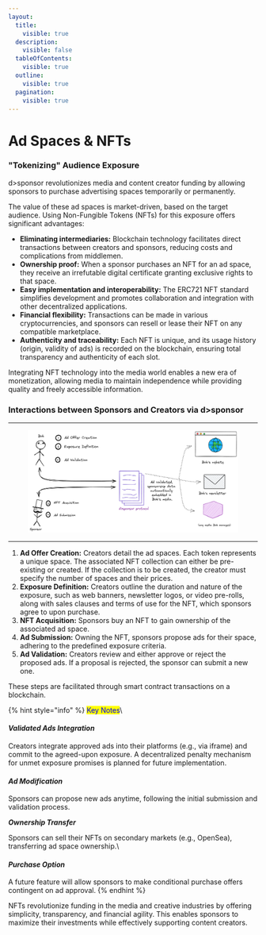 ```yaml
---
layout:
  title:
    visible: true
  description:
    visible: false
  tableOfContents:
    visible: true
  outline:
    visible: true
  pagination:
    visible: true
---
```


# Ad Spaces & NFTs

### "Tokenizing" Audience Exposure

d>sponsor revolutionizes media and content creator funding by allowing sponsors to purchase advertising spaces temporarily or permanently.

The value of these ad spaces is market-driven, based on the target audience. Using Non-Fungible Tokens (NFTs) for this exposure offers significant advantages:

* **Eliminating intermediaries:** Blockchain technology facilitates direct transactions between creators and sponsors, reducing costs and complications from middlemen.
* **Ownership proof:** When a sponsor purchases an NFT for an ad space, they receive an irrefutable digital certificate granting exclusive rights to that space.
* **Easy implementation and interoperability:** The ERC721 NFT standard simplifies development and promotes collaboration and integration with other decentralized applications.
* **Financial flexibility:** Transactions can be made in various cryptocurrencies, and sponsors can resell or lease their NFT on any compatible marketplace.
* **Authenticity and traceability:** Each NFT is unique, and its usage history (origin, validity of ads) is recorded on the blockchain, ensuring total transparency and authenticity of each slot.

Integrating NFT technology into the media world enables a new era of monetization, allowing media to maintain independence while providing quality and freely accessible information.

### Interactions between Sponsors and Creators via d>sponsor

***

<figure><img src="../.gitbook/assets/dsponsor - user journey.png" alt=""><figcaption></figcaption></figure>

***

1. **Ad Offer Creation:** Creators detail the ad spaces. Each token represents a unique space. The associated NFT collection can either be pre-existing or created. If the collection is to be created, the creator must specify the number of spaces and their prices.
2. **Exposure Definition:** Creators outline the duration and nature of the exposure, such as web banners, newsletter logos, or video pre-rolls, along with sales clauses and terms of use for the NFT, which sponsors agree to upon purchase.
3. **NFT Acquisition:** Sponsors buy an NFT to gain ownership of the associated ad space.
4. **Ad Submission:** Owning the NFT, sponsors propose ads for their space, adhering to the predefined exposure criteria.
5. **Ad Validation:** Creators review and either approve or reject the proposed ads. If a proposal is rejected, the sponsor can submit a new one.&#x20;

These steps are facilitated through smart contract transactions on a blockchain.

{% hint style="info" %}
<mark style="color:blue;">Key Notes</mark>\


#### _Validated Ads Integration_

Creators integrate approved ads into their platforms (e.g., via iframe) and commit to the agreed-upon exposure. A decentralized penalty mechanism for unmet exposure promises is planned for future implementation.



#### _Ad Modification_&#x20;

Sponsors can propose new ads anytime, following the initial submission and validation process.



_**Ownership Transfer**_

Sponsors can sell their NFTs on secondary markets (e.g., OpenSea), transferring ad space ownership.\


#### _Purchase Option_&#x20;

A future feature will allow sponsors to make conditional purchase offers contingent on ad approval.
{% endhint %}

NFTs revolutionize funding in the media and creative industries by offering simplicity, transparency, and financial agility. This enables sponsors to maximize their investments while effectively supporting content creators.
